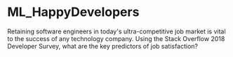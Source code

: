 # ML_HappyDevelopers
Retaining software engineers in today's ultra-competitive job market is vital to the success of any technology company. Using the Stack Overflow 2018 Developer Survey, what are the key predictors of job satisfaction? 

